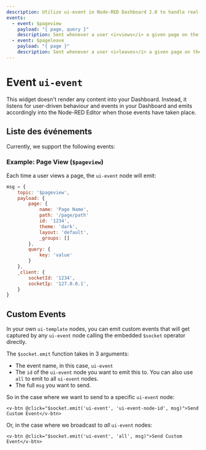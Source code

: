 ```yaml
---
description: Utilize ui-event in Node-RED Dashboard 2.0 to handle real-time events and user interactions effectively.
events:
  - event: $pageview
    payload: "{ page, query }"
    description: Sent whenever a user <i>views</i> a given page on the Dashboard. Details the Dashboard-defined Page and any query parameters found in the URL.
  - event: $pageleave
    payload: "{ page }"
    description: Sent whenever a user <i>leaves</i> a given page on the Dashboard
---
```


<script setup>
    import EventsList from '../../components/EventsList.vue'
    import AddedIn from '../../components/AddedIn.vue'
</script>

# Event `ui-event` <AddedIn version="0.9.0" />

This widget doesn't render any content into your Dashboard. Instead, it listens for user-driven behaviour and events in your Dashboard and emits accordingly into the Node-RED Editor when those events have taken place.

## Liste des événements

Currently, we support the following events:

<EventsList />

### Example: Page View (`$pageview`)

Each time a user views a page, the `ui-event` node will emit:

```js
msg = {
    topic: '$pageview',
    payload: {
        page: {
            name: 'Page Name',
            path: '/page/path'
            id: '1234',
            theme: 'dark',
            layout: 'default',
            _groups: []
        },
        query: {
            key: 'value'
        }
    },
    _client: {
        socketId: '1234',
        socketIp: '127.0.0.1',
    }
}
```

## Custom Events

In your own `ui-template` nodes, you can emit custom events that will get captured by any `ui-event` node calling the embedded `$socket` operator directly.

The `$socket.emit` function takes in 3 arguments:

- The event name, in this case, `ui-event`
- The `id` of the `ui-event` node you want to emit this to. You can also use `all` to emit to all `ui-event` nodes.
- The full `msg` you want to send.

So in the case where we want to send to a specific `ui-event` node:

```vue
<v-btn @click="$socket.emit('ui-event', 'ui-event-node-id', msg)">Send Custom Event</v-btn>
```

Or, in the case where we broadcast to _all_ `ui-event` nodes:

```vue
<v-btn @click="$socket.emit('ui-event', 'all', msg)">Send Custom Event</v-btn>
```